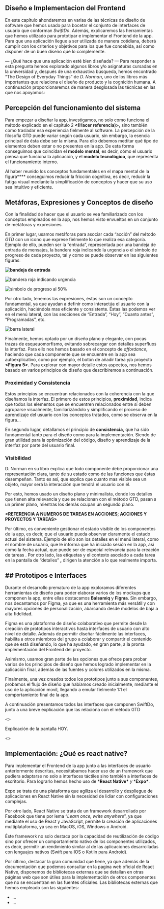 ## Diseño e Implementacion del Frontend

En este capítulo ahondaremos en varias de las técnicas de diseño de software que hemos usado para bocetar el conjunto de interfaces de usuario que conforman *SwiftDo*. Además, explicaremos las herramientas que hemos utilizado para prototipar e implementar el Frontend de la app. Para que una aplicación llegue a ser utilizada de manera cotidiana, deberá cumplir con los criterios y objetivos para los que fue concebida, así como disponer de un buen diseño que lo complemente. 

— ¿Qué hace que una aplicación esté bien diseñada? — Para responder a esta pregunta hemos explorado algunos libros y/o asignaturas cursadas en la universidad y, después de una exhaustiva búsqueda, hemos encontrado “The Design of Everyday Things” de *D. Norman*, uno de los libros más importantes que relaciona el diseño de producto y la cognición humana. A continuación proporcionaremos de manera desglosada las técnicas en las que nos apoyamos: 

## Percepción del funcionamiento del sistema

Para empezar a diseñar la app, investigamos, no solo como funciona el método explicado en el capítulo 2 **<(Hacer referencia)>,** sino también como trasladar esa experiencia fielmente al software. La percepción de la filosofía GTD puede variar según cada usuario, sin embargo, la esencia principal de ésta debe ser la misma. Para ello debemos meditar qué tipo de elementos deben estar o no presentes en la app. De esta forma conseguimos que coincidan el **modelo mental**, es decir, cómo el usuario piensa que funciona la aplicación, y el **modelo tecnológico**, que representa el funcionamiento interno.

<IMAGEN DE UN MINDMAP CON LOS DETALLES PRINCIPALES DE LA APP>

Al haber reunido los conceptos fundamentales en el mapa mental de la figura**<REFERENCIAR FIGURA>** conseguimos reducir la fricción cognitiva, es decir, reducir la fatiga visual mediante la simplificación de conceptos y hacer que su uso sea intuitivo y eficiente.



## Metáforas, Expresiones y Conceptos de diseño

Con la finalidad de hacer que el usuario se vea familiarizado con los conceptos empleados en la app, nos hemos visto envueltos en un conjunto de metáforas y expresiones. 

En primer lugar, usamos metáforas para asociar cada “acción” del método *GTD* con un icono que exprese fielmente lo que realiza esa categoría. Ejemplo de ello, pueden ser la “entrada”, representada por una bandeja de entrada de mensajes, la bandera roja indicando la urgencia o el símbolo de progreso de cada proyecto, tal y como se puede observar en las siguientes figuras:



**<FIGURA1>![bandeja de entrada](/Users/alejandro/Developer/Memoria-TFG-GTD-Multi-pandoc-markdown/img/seccionEntrada.png)**

**<FIGURA2>**![bandera roja indicando urgencia](/Users/alejandro/Developer/Memoria-TFG-GTD-Multi-pandoc-markdown/img/tareaPrioridad.png)

**<FIGURA3>**

![simbolo de progreso al 50%](/Users/alejandro/Developer/Memoria-TFG-GTD-Multi-pandoc-markdown/img/progresoProyecto.png)

Por otro lado, tenemos las expresiones, éstas son un concepto fundamental, ya que ayudan a definir como interactúa el usuario con la aplicación, haciéndola mas eficiente y consistente. Éstas las podemos ver en el menú lateral, con las secciones de “Entrada”, “Hoy”, “Cuanto antes”, “Programadas”, etc.



**<Figura4>**

![barra lateral](/Users/alejandro/Developer/Memoria-TFG-GTD-Multi-pandoc-markdown/img/accionesBarraLateral.png) 

Finalmente, hemos optado por un diseño plano y elegante, con pocas trazas de esqueuomorfismo, evitando sobrecargar con detalles superfluos la interfaz. Para ello nos hemos basado en el concepto de *affordance*, haciendo que cada componente que se encuentre en la app sea autoexplicativo, como por ejemplo, el botón de añadir tarea y/o proyecto **<Figura 5>.** Para explorar con mayor detalle estos aspectos, nos hemos basado en varios principios de diseño que describiremos a continuación.



### Proximidad y Consistencia

Estos principios se encuentran relacionados con la coherencia con la que diseñamos la interfaz. El primero de estos principios, **proximidad**, indica que todos los elementos que se encuentren relacionados entre sí deben agruparse visualmente, familiarizándolo y simplificando el proceso de aprendizaje del usuario con los conceptos tratados, como se observa en la figura…

 

**<Figura de las acciones en la sidebar>**



En segundo lugar, detallamos el principio de **consistencia,** que ha sido fundamental tanto para el diseño como para la implementación. Siendo de gran utilidad para la optimización del código, diseño y aprendizaje de la interfaz por parte del usuario final.



<Figura de todas las acciones>



### Visibilidad

D. Norman en su libro **<REFERENCIA AL LIBRO>** explica que todo componente debe proporcionar una representación clara, tanto de su estado como de las funciones que éstas desempeñan. Tanto es así, que explica que cuanto mas visible sea un objeto, mayor será la interacción que tendrá el usuario con él.



Por esto, hemos usado un diseño plano y minimalista, donde los detalles que tienen alta relevancia y que se relacionan con el método GTD, pasan a un primer plano, mientras los demás ocupan un segundo plano. 



**<REFERENCIA A NUMEROS DE TAREAS EN ACCIONES; ACCIONES Y PROYECTOS Y TAREAS>**  



Por último, es conveniente gestionar el estado visible de los componentes de la app, es decir, que el usuario pueda observar claramente el estado actual del sistema. Ejemplo de ello son los detalles en el menú lateral, como el nombre de usuario, que le informa que ha iniciado sesión en la app, así como la fecha actual, que puede ser de especial relevancia para la creación de tareas **<REFERENCIA>**. Por otro lado, las etiquetas y el contexto asociado a cada tarea en la pantalla de “detalles” **<REFERENCIA>,** dirigen la atención a lo que realmente importa.



## ## Prototipos e Interfaces

Durante el desarrollo prematuro de la app exploramos diferentes herramientas de diseño para poder elaborar varios de los mockups que componen la app, entre ellas destacamos **Balsamiq** y **Figma**. Sin embargo, nos decantamos por Figma, ya que es una herramienta más versátil y con mayores opciones de personalización, abarcando desde modelos de baja a alta fidelidad. 



Figma es una plataforma de diseño colaborativo que permite desde la creación de prototipos interactivos hasta interfaces de usuario con alto nivel de detalle. Además de permitir diseñar fácilmente las interfaces, habilita a otros miembros del grupo a colaborar y compartir el contenido que se está diseñando, lo que ha ayudado, en gran parte, a la pronta implementación del Frontend del proyecto.



Asimismo, usamos gran parte de las opciones que ofrece para probar varios de los principios de diseño que hemos logrado implementar en la aplicación final, además de las fuentes y colores utilizados en la misma.



Finalmente, una vez creados todos los prototipos junto a sus componentes, probamos el flujo de diseño que habíamos creado inicialmente, mediante el uso de la aplicación movil, llegando a emular fielmente 1:1 el comportamiento final de la app.



A continuación presentamos todos las interfaces que componen SwiftDo, junto a una breve explicación que las relaciona con el método GTD 



<>

Explicación de la pantalla HOY.

<>



## Implementación: ¿Qué es react native?

Para implementar el Frontend de la app junto a las interfaces de usuario anteriormente descritas, necesitábamos hacer uso de un framework que pudiera adaptarse no solo a interfaces táctiles sino también a interfaces de escritorio. Para lograrlo hemos hecho uso de ***React Native\*** *y* ***Expo\***. 

Expo se trata de una plataforma que agiliza el desarrollo y despliegue de aplicaciones en React Native sin la necesidad de lidiar con configuraciones complejas.

Por otro lado, React Native se trata de un framework desarrollado por Facebook que tiene por lema “*Learn once, write anywhere*”, ya que mediante el uso de React y JavaScript, permite la creación de aplicaciones multiplataforma, ya sea en MacOS, iOS, Windows o Android.

Éste framework no solo destaca por la capacidad de reutilización de código sino por ofrecer un comportamiento nativo de los componentes utilizados, es decir, permitir un rendimiento similar al de las aplicaciones desarrolladas con lenguajes nativos (Swift para IOS o Kotlin para Android).

Por último, destacar la gran comunidad que tiene, ya que además de la documentación que podemos consultar en la pagina web oficial de React Native, disponemos de bibliotecas externas que se detallan en otras páginas web que son útiles para la implementación de otros componentes que no se encuentran en las fuentes oficiales. Las bibliotecas externas que hemos empleado son las siguientes: 

- …
- …
